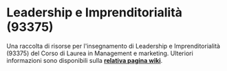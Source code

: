 # Leadership e Imprenditorialità (93375)

Una raccolta di risorse per l'insegnamento di Leadership e Imprenditorialità (93375) del Corso di
Laurea in Management e marketing. Ulteriori informazioni sono disponibili sulla
[**relativa pagina
wiki**](https://csunibo.github.io/wiki/raccolte-di-risorse/index.html).
